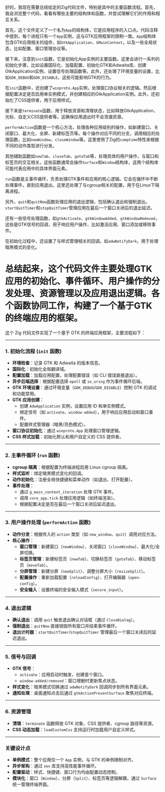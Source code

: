 好的，我现在需要总结给定的Zig代码文件，特别是其中的主要函数流程。首先，我会浏览整个代码，看看有哪些主要的结构体和函数，并尝试理解它们的作用和相互关系。

首先，这个文件定义了一个名为`App`的结构体，它是应用程序的入口点。代码注释中提到，每个进程只有一个`App`实例，这与GTK应用框架的限制一致。`App`结构体包含GTK应用相关的组件，如`GtkApplication`、`GMainContext`，以及一些全局状态，比如配置、窗口管理协议等。

接下来，注意到`init`函数，它是初始化App实例的主要函数。这里会进行一系列的初始化步骤，比如设置国际化、加载配置、初始化GTK和Adwaita库、创建GtkApplication实例、设置信号处理函数等。此外，还处理了环境变量的设置，比如`GDK_DEBUG`和`GDK_DISABLE`，这些可能影响GTK的行为。

在`init`函数中，还创建了`winproto.App`实例，处理窗口协议相关的逻辑。然后根据配置决定是否启用单实例模式，并创建相应的GtkApplication实例。此外，还初始化了CSS提供者，用于应用样式。

接下来是`terminate`函数，用于释放资源和清理状态，比如释放GtkApplication、光标、自定义CSS提供者等。这确保应用退出时不会泄漏资源。

`performAction`函数是一个核心方法，处理各种应用级别的操作，如新建窗口、关闭窗口、最大化、全屏、新建标签页等。每个操作对应不同的分支，调用相应的处理函数，比如`newWindow`、`closeWindow`等。这里使用了Zig的`comptime`特性来根据不同的动作类型进行分发。

其他辅助函数如`newTab`、`closeTab`、`gotoTab`等，处理具体的用户操作，与窗口和标签页的交互相关。这些函数通常会操作`Surface`和`Window`结构体，这两个结构体可能代表应用中的具体界面元素。

`run`函数是主事件循环，负责处理GTK事件和应用的核心逻辑。它会在循环中不断处理事件，直到应用退出。这里还处理了与cgroup相关的配置，用于在Linux下隔离进程。

另外，`quit`和`quitNow`函数处理应用的退出逻辑，包括确认退出和强制退出。`startQuitTimer`和`stopQuitTimer`管理应用在最后一个窗口关闭后的退出延迟。

还有一些信号处理函数，如`gtkActivate`、`gtkWindowAdded`、`gtkWindowRemoved`，这些是GTK信号的回调，用于响应用户操作，比如激活应用、窗口添加或移除事件。

在初始化过程中，还设置了与样式管理相关的回调，如`adwNotifyDark`，用于处理暗黑模式的变化。

总结起来，这个代码文件主要处理GTK应用的初始化、事件循环、用户操作的分发处理、资源管理以及应用退出逻辑。各个函数协同工作，构建了一个基于GTK的终端应用的框架。
================================================
这个 Zig 代码文件实现了一个基于 GTK 的终端应用框架，主要流程如下：

---

### **1. 初始化流程 (`init` 函数)**
- **环境检查**：记录 GTK 和 Adwaita 的版本信息。
- **国际化**：初始化全局翻译域。
- **配置加载**：加载应用配置，处理配置错误（如 CLI 错误直接退出）。
- **异步后端选择**：根据配置选择 `epoll` 或 `io_uring` 作为事件循环后端。
- **GTK 环境设置**：通过环境变量（`GDK_DEBUG`/`GDK_DISABLE`）控制 GTK 的调试和功能禁用。
- **GTK 应用创建**：
  - 创建 `AdwApplication` 实例，设置应用 ID 和单实例模式。
  - 绑定信号（如 `activate`、`window-added`），用于响应应用启动和窗口事件。
  - 配置样式管理器（暗黑/亮色模式）。
- **窗口协议初始化**：通过 `winproto.App` 处理窗口管理逻辑。
- **CSS 样式加载**：初始化默认和用户自定义的 CSS 提供者。

---

### **2. 主事件循环 (`run` 函数)**
- **cgroup 隔离**：根据配置为终端进程启用 Linux cgroup 隔离。
- **样式监听**：绑定暗黑模式变化的回调。
- **动作初始化**：注册全局快捷键和菜单动作（如退出、打开配置）。
- **事件处理**：
  - 通过 `g_main_context_iteration` 处理 GTK 事件。
  - 调用 `core_app.tick` 处理应用逻辑（如终端渲染）。
  - 根据配置决定是否在最后一个窗口关闭后延迟退出。

---

### **3. 用户操作处理 (`performAction` 函数)**
- **动作分发**：根据传入的 `action` 类型（如 `new_window`、`quit`）调用对应方法。
- **核心操作**：
  - **窗口管理**：新建窗口（`newWindow`）、关闭窗口（`closeWindow`）、最大化/全屏切换。
  - **标签页管理**：新建标签页（`newTab`）、切换标签页（`gotoTab`）、移动标签页（`moveTab`）。
  - **分屏管理**：新建分屏（`newSplit`）、调整分屏大小（`resizeSplit`）。
  - **配置操作**：重新加载配置（`reloadConfig`）、打开编辑器（`open-config`）。
  - **安全输入**：设置终端的安全输入模式（`secure_input`）。

---

### **4. 退出逻辑**
- **确认退出**：调用 `quit` 触发退出确认对话框（通过 `CloseDialog`）。
- **强制退出**：`quitNow` 直接销毁所有窗口并结束事件循环。
- **退出计时器**：`startQuitTimer`/`stopQuitTimer` 管理最后一个窗口关闭后的延迟退出。

---

### **5. 信号与回调**
- **GTK 信号**：
  - `activate`：应用启动时触发，创建首个窗口。
  - `window-added/removed`：窗口增删时更新焦点状态。
- **样式变化**：暗黑模式切换通过 `adwNotifyDark` 回调同步到所有界面元素。
- **通知处理**：桌面通知点击后通过 `gtkActionPresentSurface` 聚焦对应终端。

---

### **6. 资源管理**
- **清理**：`terminate` 函数释放 GTK 对象、CSS 提供者、cgroup 路径等资源。
- **CSS 动态加载**：`loadCustomCss` 支持运行时加载用户自定义样式。

---

### **关键设计点**
- **单例模式**：整个应用仅一个 `App` 实例，与 GTK 的单例限制对齐。
- **异步架构**：通过 `xev` 库支持高性能事件循环。
- **配置驱动**：样式、快捷键、窗口行为均由配置动态控制。
- **模块化**：窗口（`Window`）、分屏（`Split`）、标签页等逻辑解耦，通过 `Surface` 统一管理终端界面。